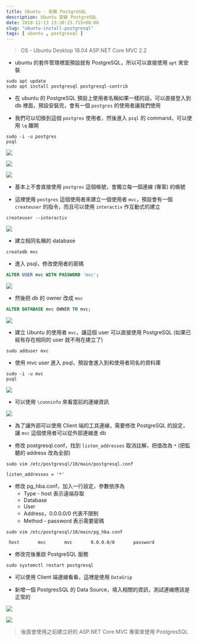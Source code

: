 ```yaml
---
title: Ubuntu - 安裝 PostgreSQL
description: Ubuntu 安裝 PostgreSQL
date: 2018-12-13 13:30:23.715+08:00
slug: "ubuntu-install-postgresql"
tags: [ ubuntu , postgresql ]
---
```


> OS - Ubuntu Desktop 18.04
> ASP.NET Core MVC 2.2

- ubuntu 的套件管理裡面預設就有 PostgreSQL，所以可以直接使用 `apt` 來安裝

```shell
sudo apt update
sudo apt install postgresql postgresql-contrib
```

- 在 ubuntu 的 PostgreSQL 預設上使用者名稱如果一樣的話，可以直接登入到 db 裡面，預設安裝完，會有一個 `postgres` 的使用者讓我們使用

- 我們可以切換到這個 `postgres` 使用者，然後進入 `psql` 的 command，可以使用 `\q` 離開

```shell
sudo -i -u postgres
psql
```

![](/images/404.webp)

![](/images/404.webp)

![](/images/404.webp)

- 基本上不會直接使用 `postgres` 這個帳號，會獨立每一個連線 (專案) 的帳號

- 這裡使用 `postgres` 這個使用者來建立一個使用者 `mvc`，預設會有一個 `createuser` 的指令，而且可以使用 `interactiv` 作互動式的建立

```shell
createuser --interactiv
```

![](/images/404.webp)

- 建立相同名稱的 database

```shell
createdb mvc
```

- 進入 psql，修改使用者的密碼

```sql
ALTER USER mvc WITH PASSWORD 'mvc';
```

![](/images/404.webp)

- 然後把 db 的 owner 改成 `mvc`

```sql
ALTER DATABASE mvc OWNER TO mvc;
```

![](/images/404.webp)

- 建立 Ubuntu 的使用者 `mvc`，讓這個 user 可以直接使用 PostgreSQL (如果已經有存在相同的 user 就不用在建立了)

```
sudo adduser mvc
```

- 使用 mvc user 進入 psql，預設會進入到和使用者同名的資料庫

```
sudo -i -u mvc
psql
```

![](/images/404.webp)

- 可以使用 `\conninfo` 來看當前的連線資訊

![](/images/404.webp)

- 為了讓外部可以使用 Client 端的工具連線，需要修改 PostgreSQL 的設定，讓 `mvc` 這個使用者可以從外部連線進 db

- 修改 postgresql.conf，找到 `listen_addresses` 取消註解，把值改為 `*` (把監聽的 address 改為全部)

```shell
sudo vim /etc/postgresql/10/main/postgresql.conf
```
```shell
listen_addresses = '*'
```

- 修改 pg_hba.conf，加入一行設定，參數依序為
	- Type - host 表示遠端存取
    - Database
    - User
    - Address，0.0.0.0/0 代表不限制
    - Method - password 表示需要密碼

```shell
sudo vim /etc/postgresql/10/main/pg_hba.conf
```
```shell
 host       mvc       mvc       0.0.0.0/0       password
```

- 修改完後重啟 PostgreSQL 服務

```shell
sudo systemctl restart postgresql
```

- 可以使用 Client 端連線看看，這裡是使用 `DataGrip`

- 新增一個 PostgresSQL 的 Data Source，填入相關的資訊，測試連線應該是正常的

![](/images/404.webp)

![](/images/404.webp)

> 後面會使用之前建立好的 ASP.NET Core MVC 專案來使用 PostgresSQL